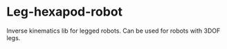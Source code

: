 # Leg-hexapod-robot
Inverse kinematics lib for legged robots.
Can be used for robots with 3DOF legs.
